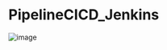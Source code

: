# PipelineCICD_Jenkins


![image](https://github.com/AbdoulAFall/PipelineCICD_Jenkins/assets/132473455/6a4fde3f-cb00-49d5-acb9-42ab61637d04)
